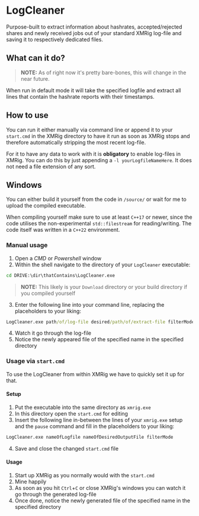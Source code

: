 # LogCleaner
Purpose-built to extract information about hashrates, accepted/rejected shares and newly received jobs out of your standard XMRig log-file and saving it to respectively dedicated files.

## What can it do?
> **NOTE:** As of right now it's pretty bare-bones, this will change in the near future.

When run in default mode it will take the specified logfile and extract all lines that contain the hashrate reports with their timestamps.

## How to use
You can run it either manually via command line or append it to your `start.cmd` in the XMRig directory to have it run as soon as XMRig stops and therefore automatically stripping the most recent log-file.

For it to have any data to work with it is **obligatory** to enable log-files in XMRig. You can do this by just appending a `-l yourLogfileNameHere`. It does not need a file extension of any sort.

## Windows
You can either build it yourself from the code in `/source/` or wait for me to upload the compiled executable.

When compiling yourself make sure to use at least `C++17` or newer, since the code utilises the non-experimental `std::filestream` for reading/writing. The code itself was written in a `C++22` environment.

### Manual usage
 1. Open a *CMD* or *Powershell* window
 2. Within the shell navigate to the directory of your `LogCleaner` executable:

```.bat
cd DRIVE:\dir\thatContains\LogCleaner.exe
```
> **NOTE:** This likely is your `Download` directory or your build directory if you compiled yourself

 3. Enter the following line into your command line, replacing the placeholders to your liking:
     
```.bat
LogCleaner.exe path/of/log-file desired/path/of/extract-file filterMode
```

 4. Watch it go through the log-file
 5. Notice the newly appeared file of the specified name in the specified directory 

### Usage via `start.cmd`
To use the LogCleaner from within XMRig we have to quickly set it up for that.

#### Setup
 1. Put the executable into the same directory as `xmrig.exe`
 2. In this directory open the `start.cmd` for editing 
 3. Insert the following line in-between the lines of your `xmrig.exe` setup and the `pause` command and fill in the placeholders to your liking:

```.bat
LogCleaner.exe nameOfLogfile nameOfDesiredOutputFile filterMode
```
 4. Save and close the changed `start.cmd` file

#### Usage
 1. Start up XMRig as you normally would with the `start.cmd`
 2. Mine happily
 3. As soon as you hit `Ctrl`+`C` or close XMRig's windows you can watch it go through the generated log-file
 5. Once done, notice the newly generated file of the specified name in the specified directory 